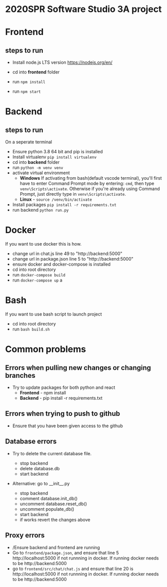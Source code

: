 # 2020SPR Software Studio 3A project

# Frontend

## steps to run
* Install node.js LTS version https://nodejs.org/en/

* cd into __frontend__ folder
* run `npm install`
* run `npm start`
# Backend

## steps to run

On a seperate terminal
* Ensure python 3.8 64 bit and pip is installed
* Install virtualenv `pip install virtualenv`
* cd into __backend__ folder
* run `python -m venv venv`
* activate virtual environment
  * __Windows__
    If activating from bash(default vscode terminal), you'll first have to enter Command Prompt mode by entering: `cmd`,
    then type `venv\Scripts\activate`. Otherwise if you're already using Command Prompt, just directly type in `venv\Scripts\activate`.
  * __Linux__ - `source /venv/bin/activate`
* Install packages `pip install -r requirements.txt`
* run backend `python run.py`

# Docker
If you want to use docker this is how.
* change url in chat.js line 49 to "http://backend:5000"
* change url in package.json line 5 to "http://backend:5000"
* ensure docker and docker-compose is installed
* cd into root directory
* run `docker-compose build`
* run `docker-compose up` a

# Bash
If you want to use bash script to launch project
* cd into root directory
* run `bash build.sh`

# Common problems
## Errors when pulling new changes or changing branches
* Try to update packages for both python and react
  * __Frontend__ - npm install
  * __Backend__ - pip install -r requirements.txt

## Errors when trying to push to github
* Ensure that you have been given access to the github

## Database errors
* Try to delete the current database file.
  * stop backend
  * delete database.db
  * start backend
  
* Alternative: go to \_\_init\_\_.py 
  * stop backend
  * comment database.init_db()
  * uncomment database.reset_db()
  * uncomment populate_db()
  * start backend
  * if works revert the changes above

## Proxy errors
* /Ensure backend and frontend are running
* Go to `frontend/package.json`, and ensure that line 5 http://localhost:5000 if not runnning in docker. If running docker needs to be http://backend:5000
* go to `frontend/src/chat/chat.js` and ensure that line 20 is http://localhost:5000 if not runnning in docker. If running docker needs to be http://backend:5000
